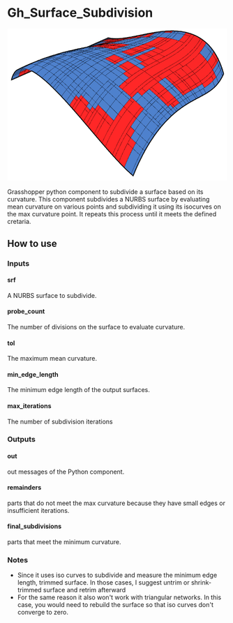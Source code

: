 # Gh_Surface_Subdivision

![](https://github.com/aashkann/grasshopper/blob/Surface_Subdivision_Ali/geometry/Rationalization/Assets/surface_subdivision.png)

 Grasshopper python component to subdivide a surface based on its curvature. This component subdivides a NURBS surface by evaluating mean curvature on various points and subdividing it using its isocurves on the max curvature point. It repeats this process until it meets the defined cretaria.

## How to use

### Inputs
#### srf
A NURBS surface to subdivide.

#### probe_count
The number of divisions on the surface to evaluate curvature.

#### tol
The maximum mean curvature. 

#### min_edge_length
The minimum edge length of the output surfaces. 

#### max_iterations
The number of subdivision iterations 

### Outputs

#### out
out messages of the Python component.

#### remainders
parts that do not meet the max curvature because they have small edges or insufficient iterations.

#### final_subdivisions
parts that meet the minimum curvature.

### Notes
- Since it uses iso curves to subdivide and measure the minimum edge length, trimmed surface. In those cases, I suggest untrim or shrink-trimmed surface and retrim afterward
- For the same reason it also won't work with triangular networks. In this case, you would need to rebuild the surface so that iso curves don't converge to zero.

